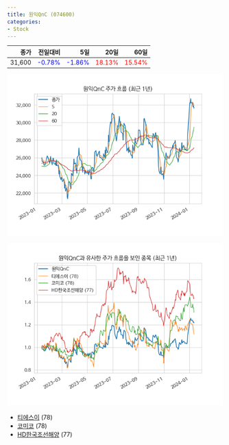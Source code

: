 ```yaml
---
title: 원익QnC (074600)
categories:
- Stock
---
```


|종가|전일대비|5일|20일|60일|
|---:|-------:|--:|---:|---:|
|31,600|<span style="color: blue">-0.78%</span>|<span style="color: blue">-1.86%</span>|<span style="color: red">18.13%</span>|<span style="color: red">15.54%</span>|


<!-- more -->

![074600](/assets/images/stock/074600.png)

![074600](/assets/images/stock/074600_sim.png)

- [티에스이](/stock/131290/) (78)
- [코미코](/stock/183300/) (78)
- [HD한국조선해양](/stock/009540/) (77)